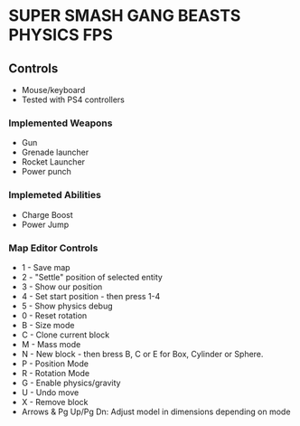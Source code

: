 # SUPER SMASH GANG BEASTS PHYSICS FPS

## Controls
* Mouse/keyboard
* Tested with PS4 controllers


### Implemented Weapons
* Gun
* Grenade launcher
* Rocket Launcher
* Power punch


### Implemeted Abilities
* Charge Boost
* Power Jump


### Map Editor Controls
* 1 - Save map
* 2 - "Settle" position of selected entity
* 3 - Show our position
* 4 - Set start position - then press 1-4
* 5 - Show physics debug
* 0 - Reset rotation
* B - Size mode
* C - Clone current block
* M - Mass mode
* N - New block - then bress B, C or E for Box, Cylinder or Sphere.
* P - Position Mode
* R - Rotation Mode
* G - Enable physics/gravity
* U - Undo move
* X - Remove block
* Arrows & Pg Up/Pg Dn: Adjust model in dimensions depending on mode

